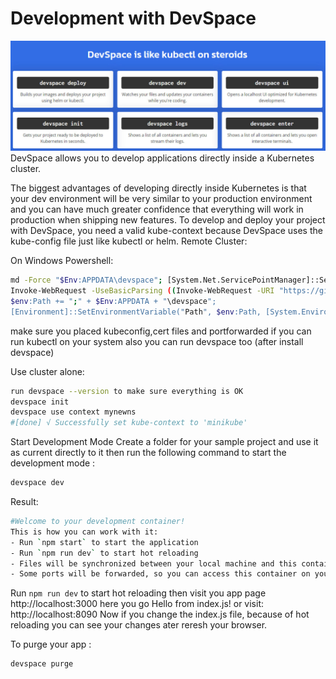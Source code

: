 # Development with DevSpace
![DevSpace](../images/devspace.jpg)
DevSpace allows you to develop applications directly inside a Kubernetes cluster.

The biggest advantages of developing directly inside Kubernetes is that your dev environment will be very similar to your production environment and you can have much greater confidence that everything will work in production when shipping new features.
To develop and deploy your project with DevSpace, you need a valid kube-context because DevSpace uses the kube-config file just like kubectl or helm.
Remote Cluster:

On Windows Powershell:
```bash
md -Force "$Env:APPDATA\devspace"; [System.Net.ServicePointManager]::SecurityProtocol = [System.Net.SecurityProtocolType]'Tls,Tls11,Tls12';
Invoke-WebRequest -UseBasicParsing ((Invoke-WebRequest -URI "https://github.com/loft-sh/devspace/releases/latest" -UseBasicParsing).Content -replace "(?ms).*`"([^`"]*devspace-windows-amd64.exe)`".*","https://github.com/`$1") -o $Env:APPDATA\devspace\devspace.exe;
$env:Path += ";" + $Env:APPDATA + "\devspace";
[Environment]::SetEnvironmentVariable("Path", $env:Path, [System.EnvironmentVariableTarget]::User);
```

make sure you placed kubeconfig,cert files and portforwarded 
if you can run kubectl on your system also you can run devspace too (after install devspace)

Use cluster alone:
```bash
run devspace --version to make sure everything is OK
devspace init
devspace use context mynewns 
#[done] √ Successfully set kube-context to 'minikube'
```
Start Development Mode
Create a folder for your sample project and use it as current directly to it then run the following command to start the development mode :
```bash
devspace dev
```
Result:
```bash
#Welcome to your development container!
This is how you can work with it:
- Run `npm start` to start the application
- Run `npm run dev` to start hot reloading
- Files will be synchronized between your local machine and this container
- Some ports will be forwarded, so you can access this container on your local machine via http://localhost:3000
```
Run `npm run dev` to start hot reloading
then visit you app page http://localhost:3000 here you go
Hello from index.js!
or visit:
http://localhost:8090
Now if you change the index.js file, because of hot reloading you can see your changes ater reresh your browser.

To purge your app :
```bash
devspace purge
```